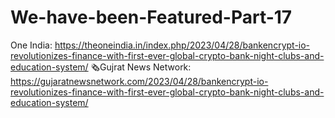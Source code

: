 # We-have-been-Featured-Part-17
One India: https://theoneindia.in/index.php/2023/04/28/bankencrypt-io-revolutionizes-finance-with-first-ever-global-crypto-bank-night-clubs-and-education-system/  🗞️Gujrat News Network: https://gujaratnewsnetwork.com/2023/04/28/bankencrypt-io-revolutionizes-finance-with-first-ever-global-crypto-bank-night-clubs-and-education-system/
